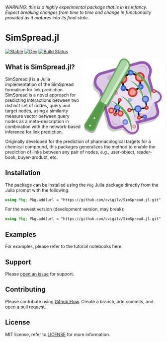 *WARNING: this is a highly experimental package that is in its infancy. Expect
breaking changes from time to time and change in functionality provided as it
matures into its final state.*

# SimSpread.jl

[![Stable](https://img.shields.io/badge/docs-stable-blue.svg)](https://cvigilv.github.io/SimSpread.jl/stable/)
[![Dev](https://img.shields.io/badge/docs-dev-blue.svg)](https://cvigilv.github.io/SimSpread.jl/dev/)
[![Build Status](https://github.com/cvigilv/SimSpread.jl/actions/workflows/CI.yml/badge.svg?branch=main)](https://github.com/cvigilv/SimSpread.jl/actions/workflows/CI.yml?query=branch%3Amain)

<img src="/docs/src/assets/SimSpread_logo.png" align="right" style="padding-left:10px;" width="250"/>

## What is SimSpread.jl?

SimSpread.jl is a Julia implementation of the SimSpread formalism for link prediction.
SimSpread is a novel approach for predicting interactions between two distinct set of
nodes, query and target nodes, using a similarity measure vector between query nodes as
a meta-description in combination with the network-based inference for link prediction.

Originally developed for the prediction of pharmacological targets for a chemical compound,
this packages generalizes the method to enable the prediction of links between any pair of
nodes, e.g., user-object, reader-book, buyer-product, etc.

## Installation

The package can be installed using the `Pkg` Julia package directly from the Julia prompt with
the following:
~~~ julia
using Pkg; Pkg.add(url = "https://github.com/cvigilv/SimSpread.jl.git")
~~~

For the newest version (development version, may break):
~~~ julia
using Pkg; Pkg.add(url = "https://github.com/cvigilv/SimSpread.jl.git", rev = "develop")
~~~

## Examples
For examples, please refer to the tutorial notebooks here.

## Support

Please [open an issue](https://github.com/cvigilv/SimSpread.jl/issues/new) for support.

## Contributing

Please contribute using [Github Flow](https://guides.github.com/introduction/flow/).
Create a branch, add commits, and [open a pull request](https://github.com/cvigilv/SimSpread.jl/compare/).

## License

MIT license, refer to [LICENSE](./LICENSE) for more information.
